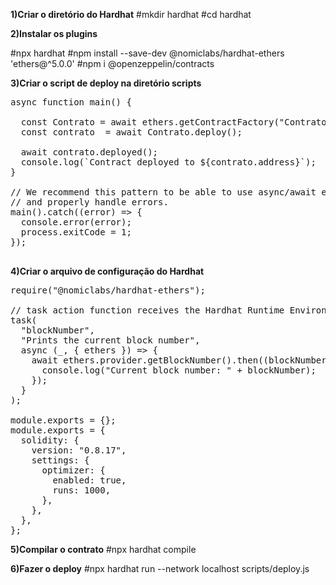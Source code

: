 
**1)Criar o diretório do Hardhat**
#mkdir hardhat
#cd hardhat

**2)Instalar os plugins**

#npx hardhat
#npm install --save-dev @nomiclabs/hardhat-ethers 'ethers@^5.0.0'
#npm i @openzeppelin/contracts

**3)Criar o script de deploy na diretório scripts**
<pre>
async function main() {

  const Contrato = await ethers.getContractFactory("Contrato ");
  const contrato  = await Contrato.deploy();

  await contrato.deployed();
  console.log(`Contract deployed to ${contrato.address}`);
}

// We recommend this pattern to be able to use async/await everywhere
// and properly handle errors.
main().catch((error) => {
  console.error(error);
  process.exitCode = 1;
});

</pre>

**4)Criar o arquivo de configuração do Hardhat**
<pre>
require("@nomiclabs/hardhat-ethers");

// task action function receives the Hardhat Runtime Environment as second argument
task(
  "blockNumber",
  "Prints the current block number",
  async (_, { ethers }) => {
    await ethers.provider.getBlockNumber().then((blockNumber) => {
      console.log("Current block number: " + blockNumber);
    });
  }
);

module.exports = {};
module.exports = {
  solidity: {
    version: "0.8.17",
    settings: {
      optimizer: {
        enabled: true,
        runs: 1000,
      },
    },
  },
};
</pre>

**5)Compilar o contrato**
#npx hardhat compile

**6)Fazer o deploy**
#npx hardhat run --network localhost scripts/deploy.js



